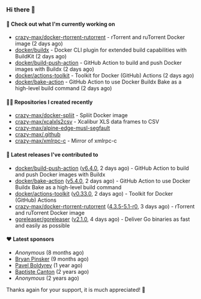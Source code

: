 ### Hi there 👋

#### 👷 Check out what I'm currently working on

- [crazy-max/docker-rtorrent-rutorrent](https://github.com/crazy-max/docker-rtorrent-rutorrent) - rTorrent and ruTorrent Docker image (2 days ago)
- [docker/buildx](https://github.com/docker/buildx) - Docker CLI plugin for extended build capabilities with BuildKit (2 days ago)
- [docker/build-push-action](https://github.com/docker/build-push-action) - GitHub Action to build and push Docker images with Buildx (2 days ago)
- [docker/actions-toolkit](https://github.com/docker/actions-toolkit) - Toolkit for Docker (GitHub) Actions (2 days ago)
- [docker/bake-action](https://github.com/docker/bake-action) - GitHub Action to use Docker Buildx Bake as a high-level build command (2 days ago)

#### 👨‍💻 Repositories I created recently

- [crazy-max/docker-spliit](https://github.com/crazy-max/docker-spliit) - Spliit Docker image
- [crazy-max/xcalxls2csv](https://github.com/crazy-max/xcalxls2csv) - Xcalibur XLS data frames to CSV
- [crazy-max/alpine-edge-musl-segfault](https://github.com/crazy-max/alpine-edge-musl-segfault)
- [crazy-max/.github](https://github.com/crazy-max/.github)
- [crazy-max/xmlrpc-c](https://github.com/crazy-max/xmlrpc-c) - Mirror of xmlrpc-c

#### 🚀 Latest releases I've contributed to

- [docker/build-push-action](https://github.com/docker/build-push-action) ([v6.4.0](https://github.com/docker/build-push-action/releases/tag/v6.4.0), 2 days ago) - GitHub Action to build and push Docker images with Buildx
- [docker/bake-action](https://github.com/docker/bake-action) ([v5.4.0](https://github.com/docker/bake-action/releases/tag/v5.4.0), 2 days ago) - GitHub Action to use Docker Buildx Bake as a high-level build command
- [docker/actions-toolkit](https://github.com/docker/actions-toolkit) ([v0.33.0](https://github.com/docker/actions-toolkit/releases/tag/v0.33.0), 2 days ago) - Toolkit for Docker (GitHub) Actions
- [crazy-max/docker-rtorrent-rutorrent](https://github.com/crazy-max/docker-rtorrent-rutorrent) ([4.3.5-5.1-r0](https://github.com/crazy-max/docker-rtorrent-rutorrent/releases/tag/4.3.5-5.1-r0), 3 days ago) - rTorrent and ruTorrent Docker image
- [goreleaser/goreleaser](https://github.com/goreleaser/goreleaser) ([v2.1.0](https://github.com/goreleaser/goreleaser/releases/tag/v2.1.0), 4 days ago) - Deliver Go binaries as fast and easily as possible

#### ❤️ Latest sponsors
- _Anonymous_ (8 months ago)
- [Bryan Pinsker](https://github.com/BryanPinsker) (9 months ago)
- [Pavel Boldyrev](https://github.com/bpg) (1 year ago)
- [Baptiste Canton](https://github.com/batmac) (2 years ago)
- _Anonymous_ (2 years ago)

Thanks again for your support, it is much appreciated! 🙏
